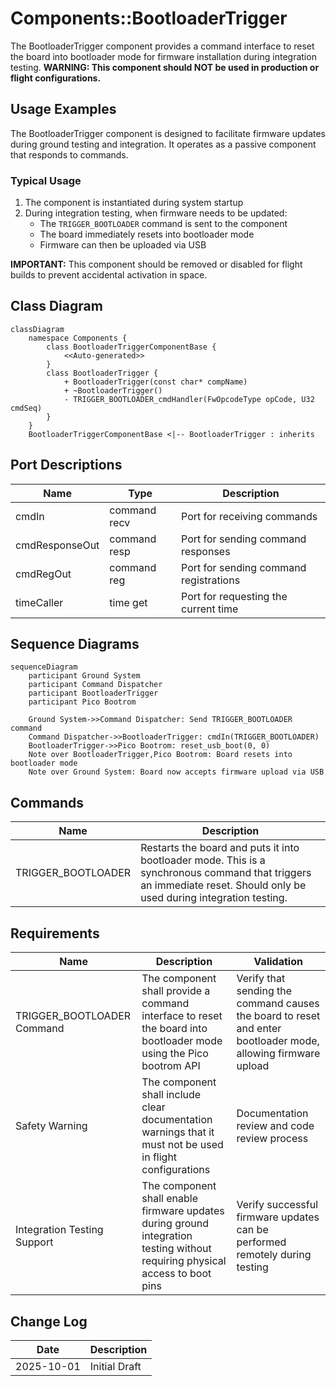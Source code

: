 # Components::BootloaderTrigger

The BootloaderTrigger component provides a command interface to reset the board into bootloader mode for firmware installation during integration testing. **WARNING: This component should NOT be used in production or flight configurations.**

## Usage Examples

The BootloaderTrigger component is designed to facilitate firmware updates during ground testing and integration. It operates as a passive component that responds to commands.

### Typical Usage

1. The component is instantiated during system startup
2. During integration testing, when firmware needs to be updated:
   - The `TRIGGER_BOOTLOADER` command is sent to the component
   - The board immediately resets into bootloader mode
   - Firmware can then be uploaded via USB

**IMPORTANT:** This component should be removed or disabled for flight builds to prevent accidental activation in space.

## Class Diagram

```mermaid
classDiagram
    namespace Components {
        class BootloaderTriggerComponentBase {
            <<Auto-generated>>
        }
        class BootloaderTrigger {
            + BootloaderTrigger(const char* compName)
            + ~BootloaderTrigger()
            - TRIGGER_BOOTLOADER_cmdHandler(FwOpcodeType opCode, U32 cmdSeq)
        }
    }
    BootloaderTriggerComponentBase <|-- BootloaderTrigger : inherits
```

## Port Descriptions

| Name           | Type         | Description                            |
| -------------- | ------------ | -------------------------------------- |
| cmdIn          | command recv | Port for receiving commands            |
| cmdResponseOut | command resp | Port for sending command responses     |
| cmdRegOut      | command reg  | Port for sending command registrations |
| timeCaller     | time get     | Port for requesting the current time   |

## Sequence Diagrams

```mermaid
sequenceDiagram
    participant Ground System
    participant Command Dispatcher
    participant BootloaderTrigger
    participant Pico Bootrom

    Ground System->>Command Dispatcher: Send TRIGGER_BOOTLOADER command
    Command Dispatcher->>BootloaderTrigger: cmdIn(TRIGGER_BOOTLOADER)
    BootloaderTrigger->>Pico Bootrom: reset_usb_boot(0, 0)
    Note over BootloaderTrigger,Pico Bootrom: Board resets into bootloader mode
    Note over Ground System: Board now accepts firmware upload via USB
```

## Commands

| Name               | Description                                                                                                                                                          |
| ------------------ | -------------------------------------------------------------------------------------------------------------------------------------------------------------------- |
| TRIGGER_BOOTLOADER | Restarts the board and puts it into bootloader mode. This is a synchronous command that triggers an immediate reset. Should only be used during integration testing. |

## Requirements

| Name                        | Description                                                                                                                  | Validation                                                                                                    |
| --------------------------- | ---------------------------------------------------------------------------------------------------------------------------- | ------------------------------------------------------------------------------------------------------------- |
| TRIGGER_BOOTLOADER Command  | The component shall provide a command interface to reset the board into bootloader mode using the Pico bootrom API           | Verify that sending the command causes the board to reset and enter bootloader mode, allowing firmware upload |
| Safety Warning              | The component shall include clear documentation warnings that it must not be used in flight configurations                   | Documentation review and code review process                                                                  |
| Integration Testing Support | The component shall enable firmware updates during ground integration testing without requiring physical access to boot pins | Verify successful firmware updates can be performed remotely during testing                                   |

## Change Log

| Date       | Description   |
| ---------- | ------------- |
| 2025-10-01 | Initial Draft |
